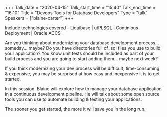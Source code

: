 +++
Talk_date = "2020-04-15"
Talk_start_time = "15:40"
Talk_end_time = "16:10"
Title = "Devops Tools for Database Developers"
Type = "talk"
Speakers = ["blaine-carter"]
+++

Include technologies covered - Liquibase | utPLSQL | Continious Deployment | Oracle ACCS

Are you thinking about modernizing your database development process... someday... maybe? Do you have directories full of .sql files you use to build your application? You know unit tests should be included as part of your build process and you are going to start adding them... maybe next week?

If you think modernizing your dev process will be difficult, time-consuming & expensive, you may be surprised at how easy and inexpensive it is to get started.

In this session, Blaine will explore how to manage your database application in a continuous development pipeline. He will talk about some open source tools you can use to automate building & testing your applications.

The sooner you get started, the more it will save you in the long run.
